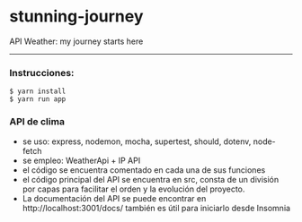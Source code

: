 # stunning-journey
API Weather: my journey starts here

----------------------------
### Instrucciones:
```
$ yarn install
$ yarn run app
```

### API de clima
- se uso: express, nodemon, mocha, supertest, should, dotenv, node-fetch
- se empleo: WeatherApi + IP API
- el código se encuentra comentado en cada una de sus funciones
- el código principal del API se encuentra en src, consta de un división por capas para facilitar el orden y la evolución del proyecto.
- La documentación del API se puede encontrar en http://localhost:3001/docs/ también es útil para iniciarlo desde Insomnia
